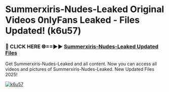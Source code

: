 # Summerxiris-Nudes-Leaked Original Videos 0nlyFans Leaked - Files Updated! (k6u57)

<h3>🔴 CLICK HERE 🌐==►► <a href="https://tinyurl.com/yc6ubb5a" rel="nofollow">Summerxiris-Nudes-Leaked Updated Files</a></h3>

Get Summerxiris-Nudes-Leaked and all content. Now you can access all videos and pictures of Summerxiris-Nudes-Leaked. New Updated Files 2025!

[![k6u57](https://i.imgur.com/7eu0CRL.gif)](https://tinyurl.com/yc6ubb5a)
